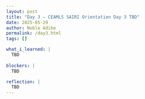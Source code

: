 ```yaml
---
layout: post
title: "Day 3 – CEAMLS SAIRI Orientation Day 3 TBD"
date: 2025-05-29
author: Noble Adike
permalink: /day3.html
tags: []

what_i_learned: |
  TBD
  
blockers: |
  TBD

reflection: |
  TBD
---
```

